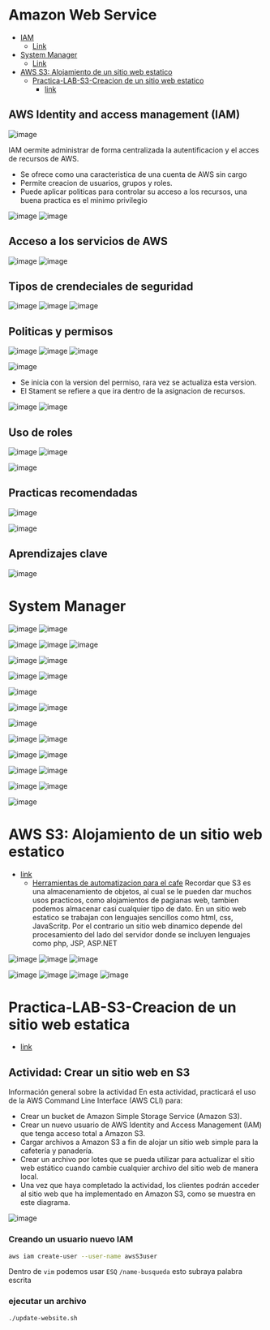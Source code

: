 # Amazon Web Service
- [IAM](https://github.com/smars1/Re-Start/blob/main/JumpStart_AWS/AWS.md#aws-identity-and-access-management-iam)
  - [Link](https://awsrestart.instructure.com/courses/866/modules/items/385610)
- [System Manager](https://github.com/smars1/Re-Start/blob/main/JumpStart_AWS/AWS.md#system-manager)
  - [Link](https://awsrestart.vitalsource.com/reader/books/JWAWSSYSTEMSMANAGER35ES/pageid/0) 
- [AWS S3: Alojamiento de un sitio web estatico]()
  - [Practica-LAB-S3-Creacion de un sitio web estatico]()
    - [link](https://awsrestart.instructure.com/courses/866/modules/items/385623) 

## AWS Identity and access management (IAM) 

![image](https://user-images.githubusercontent.com/42829215/171665437-f29372cb-bcd9-4a6a-9605-c84bddb14951.png)

IAM oermite administrar de forma centralizada la autentificacion y el acces de recursos de AWS.
- Se ofrece como una caracteristica de una cuenta de AWS sin cargo 
- Permite creacion de usuarios, grupos y roles.
- Puede aplicar politicas para controlar su acceso a los recursos, una buena practica es el minimo privilegio

![image](https://user-images.githubusercontent.com/42829215/171665709-05fef242-110a-4abc-a82b-3a97807fca3b.png)
![image](https://user-images.githubusercontent.com/42829215/171665737-77138e20-b0ef-40eb-8d73-973c1327c95a.png)

## Acceso a los servicios de AWS

![image](https://user-images.githubusercontent.com/42829215/171666438-0727580e-a435-42b2-922a-821d3dca49cd.png)
![image](https://user-images.githubusercontent.com/42829215/171666689-9ba06142-f5df-4d11-bf58-befe89723de8.png)

## Tipos de crendeciales de seguridad

![image](https://user-images.githubusercontent.com/42829215/171666897-6b102d8a-6a24-4c6a-b45a-250d9d6a4c8a.png)
![image](https://user-images.githubusercontent.com/42829215/171667585-0055be07-4fcf-48d2-85b5-70e33bf48551.png)
![image](https://user-images.githubusercontent.com/42829215/171667667-483dc1b6-2dfd-4140-8817-5ab615d7037b.png)

## Politicas y permisos

![image](https://user-images.githubusercontent.com/42829215/171669035-51a7dd2e-806f-4724-80c7-869742838132.png)
![image](https://user-images.githubusercontent.com/42829215/171669724-d1173302-26b8-41aa-b3fb-fb3ee452777d.png)
![image](https://user-images.githubusercontent.com/42829215/171669950-3c048db3-e9a1-4148-b196-d99feea56338.png)

![image](https://user-images.githubusercontent.com/42829215/171670184-5b00bffe-faf9-417e-b62e-53aa40e3233f.png)

- Se inicia con la version del permiso, rara vez se actualiza esta version.
- El Stament se refiere a que ira dentro de la asignacion de recursos.

![image](https://user-images.githubusercontent.com/42829215/171670458-bac86b67-9519-4a07-bbbe-06d6bc7967b4.png)
![image](https://user-images.githubusercontent.com/42829215/171672131-2d750ea2-801f-4578-afc2-75122a98195f.png)

## Uso de roles

![image](https://user-images.githubusercontent.com/42829215/171672707-001ec4c1-31ff-42c5-9352-d48741230c36.png)
![image](https://user-images.githubusercontent.com/42829215/171673001-64d44791-27d6-43f0-b4e5-6fa2e5af647a.png)


![image](https://user-images.githubusercontent.com/42829215/171673672-60b0ba1e-a024-49aa-965e-424645d6e757.png)

## Practicas recomendadas

![image](https://user-images.githubusercontent.com/42829215/171674444-c32b7284-0c86-4ece-bc82-11fdcfb8a6de.png)

![image](https://user-images.githubusercontent.com/42829215/171674900-1bd45440-be8e-4d58-b63b-d5b32946bcb9.png)

## Aprendizajes clave 

![image](https://user-images.githubusercontent.com/42829215/171674981-6c98d7ad-0ac6-46c4-be36-a076fa9508bd.png)

# System Manager

![image](https://user-images.githubusercontent.com/42829215/171879245-80836c1d-6ada-4529-97d3-894f11e5d821.png)
![image](https://user-images.githubusercontent.com/42829215/171879273-ef34670a-1f7e-4ba8-9c17-7981e47a454d.png)

![image](https://user-images.githubusercontent.com/42829215/171879308-d222fd0b-02df-4344-9ede-8d21eb7cc663.png)
![image](https://user-images.githubusercontent.com/42829215/171879526-f0e0167d-d5a0-4f3c-8cef-c3d2ac224528.png)
![image](https://user-images.githubusercontent.com/42829215/171879606-150e5c13-932a-49af-baba-8d7df121e7c3.png)

![image](https://user-images.githubusercontent.com/42829215/171879853-accf2b8b-2e51-4857-9994-360d8dbc072d.png)
![image](https://user-images.githubusercontent.com/42829215/171879925-dd8a8b8e-d1b8-4957-82ba-db3bd35359e1.png)

![image](https://user-images.githubusercontent.com/42829215/171880281-d462c639-a831-47aa-be33-5cb1133bf5fd.png)
![image](https://user-images.githubusercontent.com/42829215/171880289-34d6c901-d813-4d2b-ab85-76e70342c281.png)

![image](https://user-images.githubusercontent.com/42829215/171880599-82c4d14c-2647-4966-967f-ab557e9596ce.png)

![image](https://user-images.githubusercontent.com/42829215/171880777-ba6e8467-34b9-4316-ab70-a13f76b4773d.png)
![image](https://user-images.githubusercontent.com/42829215/171881080-cda4c489-993b-4b93-bbc7-fa0ac5df68c1.png)

![image](https://user-images.githubusercontent.com/42829215/171881090-66a7962f-1756-42e1-8fbd-8f41f09e0271.png)

![image](https://user-images.githubusercontent.com/42829215/171881410-409075f6-7cdf-4b1b-9faf-afccdfb1afd6.png)
![image](https://user-images.githubusercontent.com/42829215/171881563-b3f4cb93-1455-43c4-a759-6cbdd81c9c5a.png)

![image](https://user-images.githubusercontent.com/42829215/171881619-fbdd2dbb-b225-4120-8702-db3ad97e6bbe.png)
![image](https://user-images.githubusercontent.com/42829215/171881693-b1021bf6-b315-403f-a3a8-d7f7cfe2a96d.png)

![image](https://user-images.githubusercontent.com/42829215/171881895-45180388-2c1c-434d-b222-308574f30302.png)
![image](https://user-images.githubusercontent.com/42829215/171881905-aa8d0059-c3a7-44d0-b752-c441c1561bd6.png)

![image](https://user-images.githubusercontent.com/42829215/171882043-9d67fae0-0939-4052-a4f0-05181c3fe950.png)
![image](https://user-images.githubusercontent.com/42829215/171882063-961e9c80-48e4-4ff3-8ea2-8bd8be15d2ba.png)

![image](https://user-images.githubusercontent.com/42829215/171882162-dd538a19-ffc6-4fbd-9459-071c58f58653.png)


# AWS S3: Alojamiento de un sitio web estatico
- [link](https://awsrestart.vitalsource.com/reader/books/JWHOSTSTATICWEBSITE35ES/pageid/2)
  - [Herramientas de automatizacion para el cafe](https://awsrestart.vitalsource.com/reader/books/JWCAFEWEBSITES335ES/pageid/0)
Recordar que S3 es una almacenamiento de objetos, al cual se le pueden dar muchos usos practicos, como alojamientos de pagianas web, tambien podemos almacenar casi cualquier tipo de dato. En un sitio web estatico se trabajan con lenguajes sencillos como html, css, JavaScritp. Por el contrario un sitio web dinamico depende del procesamiento del lado del servidor donde se incluyen lenguajes como php, JSP, ASP.NET 

![image](https://user-images.githubusercontent.com/42829215/171941712-caadbe0d-8e0f-4a5b-ae6e-f1223679dbe5.png)
![image](https://user-images.githubusercontent.com/42829215/171942665-9ae0a96a-94ac-4ad4-b31c-1247fc3a9bdb.png)
![image](https://user-images.githubusercontent.com/42829215/171944263-7e14ed55-f1d4-4bb7-89ea-bc72fdcf7799.png)

![image](https://user-images.githubusercontent.com/42829215/171944371-e0953eae-c131-457a-9889-078c8afb00f6.png)
![image](https://user-images.githubusercontent.com/42829215/171948138-85115568-1344-403f-9a2c-0d426c737a0e.png)
![image](https://user-images.githubusercontent.com/42829215/171948151-5bc0b516-1255-445f-88ad-2ed3a987c1fb.png)
![image](https://user-images.githubusercontent.com/42829215/171948200-7b42087f-35d3-4431-bab7-8177baab0131.png)

# Practica-LAB-S3-Creacion de un sitio web estatica
  - [link](https://awsrestart.instructure.com/courses/866/modules/items/385623) 

## Actividad: Crear un sitio web en S3
Información general sobre la actividad
En esta actividad, practicará el uso de la AWS Command Line Interface (AWS CLI) para:

- Crear un bucket de Amazon Simple Storage Service (Amazon S3).
- Crear un nuevo usuario de AWS Identity and Access Management (IAM) que tenga acceso total a Amazon S3.
- Cargar archivos a Amazon S3 a fin de alojar un sitio web simple para la cafetería y panadería.
- Crear un archivo por lotes que se pueda utilizar para actualizar el sitio web estático cuando cambie cualquier archivo del sitio web de manera local.
- Una vez que haya completado la actividad, los clientes podrán acceder al sitio web que ha implementado en Amazon S3, como se muestra en este diagrama.

![image](https://user-images.githubusercontent.com/42829215/171949876-ca6327d2-e90b-4400-9072-3122afd99b89.png)

### Creando un usuario nuevo IAM
```.sh
aws iam create-user --user-name awsS3user
```
Dentro de ```vim``` podemos usar ```ESQ```  ```/name-busqueda``` esto subraya palabra escrita 
### ejecutar un archivo
```.sh
./update-website.sh
```

